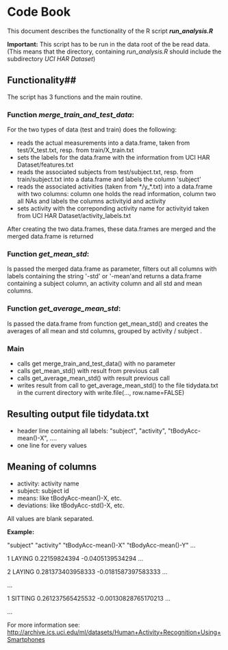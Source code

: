 # Code Book

This document describes the functionality of the R script ***run_analysis.R***

**Important:** This script has to be run in the data root of the be read data. (This means that the directory, containing *run_analysis.R* should include the subdirectory *UCI HAR Dataset*) 

## Functionality##
The script has 3 functions and the main routine.

### Function *merge_train_and_test_data*:
For the two types of data (test and train) does the following:

* reads the actual measurements into a data.frame, taken from test/X_test.txt, resp. from train/X_train.txt
* sets the labels for the data.frame with the information from UCI HAR Dataset/features.txt
* reads the associated subjects from test/subject.txt, resp. from train/subject.txt into a data.frame and labels the column 'subject'
* reads the associated activities (taken from \*/y_\*.txt) into a data.frame with two columns: column one holds the read information, column two all NAs and labels the columns activityid and activity
* sets activity with the correponding activity name for activityid taken from UCI HAR Dataset/activity_labels.txt

After creating the two data.frames, these data.frames are merged and the merged data.frame is returned

### Function *get_mean_std*:
Is passed the merged data.frame as parameter, filters out all columns with labels containing the string '-std' or '-mean'and returns a data.frame containing a subject column, an activity column and all std and mean columns.

### Function *get_average_mean_std*:
Is passed the data.frame from function get_mean_std() and creates the averages of all mean and std columns, grouped by activity / subject .

### Main
* calls get merge_train_and_test_data() with no parameter
* calls get_mean_std() with result from previous call
* calls get_average_mean_std() with result previous call
* writes result from call to get_average_mean_std() to the file tidydata.txt in the current directory with write.file(..., row.name=FALSE)

## Resulting output file tidydata.txt
* header line containing all labels: "subject", "activity", "tBodyAcc-mean()-X", ....
* one line for every values

## Meaning of columns
* activity:	activity name
* subject:	subject id
* means:		like tBodyAcc-mean()-X, etc.
* deviations: like tBodyAcc-std()-X, etc.

All values are blank separated.

**Example:**

"subject" "activity" "tBodyAcc-mean()-X" "tBodyAcc-mean()-Y" ...

1 LAYING 0.22159824394 -0.0405139534294 ...

2 LAYING 0.281373403958333 -0.0181587397583333 ...

...

1 SITTING 0.261237565425532 -0.00130828765170213 ...

...


For more information see: http://archive.ics.uci.edu/ml/datasets/Human+Activity+Recognition+Using+Smartphones
